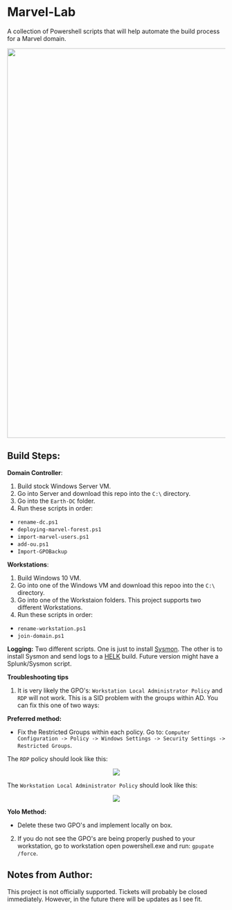 # Marvel-Lab
A collection of Powershell scripts that will help automate the build process for a Marvel domain. 

<img src="https://thumbs.gfycat.com/KlutzyIdealisticCanine-size_restricted.gif" width=900 />

## Build Steps: 

**Domain Controller**: 
1. Build stock Windows Server VM. 
2. Go into Server and download this repo into the `C:\` directory. 
3. Go into the `Earth-DC` folder. 
4. Run these scripts in order: 
  * `rename-dc.ps1`
  * `deploying-marvel-forest.ps1`
  * `import-marvel-users.ps1`
  * `add-ou.ps1`
  * `Import-GPOBackup`


**Workstations**:
1. Build Windows 10 VM.
2. Go into one of the Windows VM and download this repoo into the `C:\` directory. 
3. Go into one of the Workstaion folders. This project supports two different Workstations. 
4. Run these scripts in order: 
  * `rename-workstation.ps1`
  * `join-domain.ps1`
  
  
**Logging:**
Two different scripts. One is just to install [Sysmon](https://docs.microsoft.com/en-us/sysinternals/downloads/sysmon). The other is to install Sysmon and send logs to a [HELK](https://github.com/Cyb3rWard0g/HELK) build. Future version might have a Splunk/Sysmon script. 

**Troubleshooting tips**
1. It is very likely the GPO's: `Workstation Local Administrator Policy` and `RDP` will not work. This is a SID problem with the groups within AD. You can fix this one of two ways: 

**Preferred method:** 
* Fix the Restricted Groups within each policy. Go to: `Computer Configuration -> Policy -> Windows Settings -> Security Settings -> Restricted Groups`. 

The `RDP` policy should look like this: 

<p align="center"><img src="https://github.com/jsecurity101/Marvel-Lab/images/RDP.PNG"></p>

The `Workstation Local Administrator Policy` should look like this: 

<p align="center"><img src="https://github.com/jsecurity101/Marvel-Lab/images/LocalAdmin.PNG"></p>

**Yolo Method:** 
* Delete these two GPO's and implement locally on box. 

2. If you do not see the GPO's are being properly pushed to your workstation, go to workstation open powershell.exe and run: `gpupate /force`. 

## Notes from Author: 
This project is not officially supported. Tickets will probably be closed immediately. However, in the future there will be updates as I see fit. 
